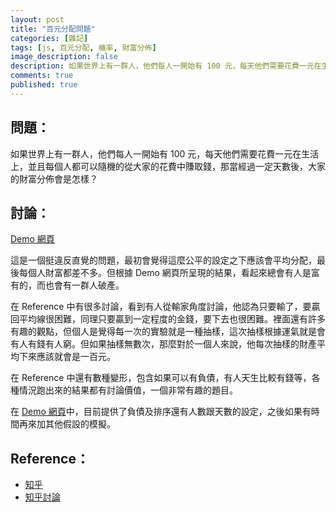 ```yaml
---
layout: post
title: "百元分配問題"
categories: [雜記]
tags: [js, 百元分配, 機率, 財富分佈]
image_description: false
description: 如果世界上有一群人，他們每人一開始有 100 元，每天他們需要花費一元在生活上，並且每個人都可以隨機的從大家的花費中賺取錢，那當經過一定天數後，大家的財富分佈會是怎樣？
comments: true
published: true
---
```

## 問題：

如果世界上有一群人，他們每人一開始有 100 元，每天他們需要花費一元在生活上，並且每個人都可以隨機的從大家的花費中賺取錢，那當經過一定天數後，大家的財富分佈會是怎樣？

## 討論：

[Demo 網頁](https://npes87184.github.io/TheCruelWorld/)

這是一個挺違反直覺的問題，最初會覺得這麼公平的設定之下應該會平均分配，最後每個人財富都差不多。但根據 Demo 網頁所呈現的結果，看起來總會有人是富有的，而也會有一群人破產。

在 Reference 中有很多討論，看到有人從輸家角度討論，他認為只要輸了，要贏回平均線很困難，同理只要贏到一定程度的金錢，要下去也很困難。裡面還有許多有趣的觀點，但個人是覺得每一次的實驗就是一種抽樣，這次抽樣根據運氣就是會有人有錢有人窮。但如果抽樣無數次，那麼對於一個人來說，他每次抽樣的財產平均下來應該就會是一百元。

在 Reference 中還有數種變形，包含如果可以有負債，有人天生比較有錢等，各種情況跑出來的結果都有討論價值，一個非常有趣的題目。

在 [Demo 網頁](https://npes87184.github.io/TheCruelWorld/)中，目前提供了負債及排序還有人數跟天數的設定，之後如果有時間再來加其他假設的模擬。

## Reference：

* [知乎](https://www.zhihu.com/question/62250384/answer/201726206?from=timeline&isappinstalled=0)
* [知乎討論](https://zhuanlan.zhihu.com/p/27797001?group_id=867778281376727040)
